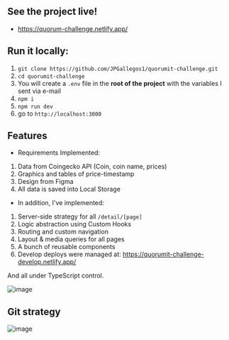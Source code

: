 ## See the project live!
- https://quorum-challenge.netlify.app/

## Run it locally:
1. `git clone https://github.com/JPGallegos1/quorumit-challenge.git`
2. `cd quorumit-challenge`
3. You will create a `.env` file in the **root of the project** with the variables I sent via e-mail
4. `npm i`
5. `npm run dev`
6. go to `http://localhost:3000`

## Features
- Requirements Implemented:

1. Data from Coingecko API (Coin, coin name, prices)
2. Graphics and tables of price-timestamp
3. Design from Figma
4. All data is saved into Local Storage

- In addition, I've implemented:

1. Server-side strategy for all `/detail/[page]`
2. Logic abstraction using Custom Hooks
3. Routing and custom navigation
4. Layout & media queries for all pages
5. A bunch of reusable components
6. Develop deploys were managed at: https://quorumit-challenge-develop.netlify.app/

And all under TypeScript control.

![image](https://user-images.githubusercontent.com/43424229/131044521-10ef0a68-6585-4e05-a33b-3706cee49ee6.png)


## Git strategy

![image](https://user-images.githubusercontent.com/43424229/131042943-79843644-4464-4562-98bb-4cd77f3b3965.png)

